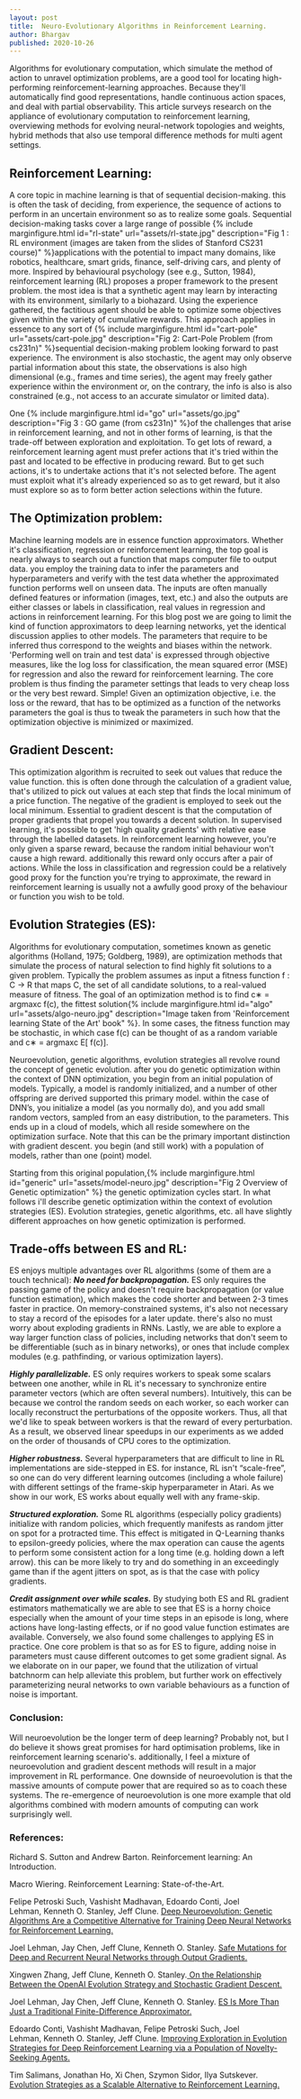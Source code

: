 ```yaml
---
layout: post
title:  Neuro-Evolutionary Algorithms in Reinforcement Learning.
author: Bhargav
published: 2020-10-26
---
```


Algorithms for evolutionary computation, which simulate the method of action to unravel optimization problems, are a good tool for locating high-performing reinforcement-learning approaches. Because they'll automatically find good representations, handle continuous action spaces, and deal with partial observability. This article surveys research on the appliance of evolutionary computation to reinforcement learning, overviewing methods for evolving neural-network topologies and weights, hybrid methods that also use temporal difference methods for multi agent settings.

## Reinforcement Learning:

A core topic in machine learning is that of sequential decision-making. this is often the task of deciding, from experience, the sequence of actions to perform in an uncertain environment so as to realize some goals. Sequential decision-making tasks cover a large range of possible {% include marginfigure.html id="rl-state" url="assets/rl-state.jpg" description="Fig 1 : RL environment (images are taken from the slides of Stanford CS231 course)" %}applications with the potential to impact many domains, like robotics, healthcare, smart grids, finance, self-driving cars, and plenty of more. Inspired by behavioural psychology (see e.g., Sutton, 1984), reinforcement learning (RL) proposes a proper framework to the present problem. the most idea is that a synthetic agent may learn by interacting with its environment, similarly to a biohazard. Using the experience gathered, the factitious agent should be able to optimize some objectives given within the variety of cumulative rewards. This approach applies in essence to any sort of {% include marginfigure.html id="cart-pole" url="assets/cart-pole.jpg" description="Fig 2: Cart-Pole Problem (from cs231n)" %}sequential decision-making problem looking forward to past experience. The environment is also stochastic, the agent may only observe partial information about this state, the observations is also high dimensional (e.g., frames and time series), the agent may freely gather experience within the environment or, on the contrary, the info is also is also constrained (e.g., not access to an accurate simulator or limited data).

One {% include marginfigure.html id="go" url="assets/go.jpg" description="Fig 3 : GO game (from cs231n)" %}of the challenges that arise in reinforcement learning, and not in other forms of learning, is that the trade-off between exploration and exploitation. To get lots of reward, a reinforcement learning agent must prefer actions that it's tried within the past and located to be effective in producing reward. But to get such actions, it's to undertake actions that it's not selected before. The agent must exploit what it's already experienced so as to get reward, but it also must explore so as to form better action selections within the future.

## The Optimization problem:

Machine learning models are in essence function approximators. Whether it's classification, regression or reinforcement learning, the top goal is nearly always to search out a function that maps computer file to output data. you employ the training data to infer the parameters and hyperparameters and verify with the test data whether the approximated function performs well on unseen data.
The inputs are often manually defined features or information (images, text, etc.) and also the outputs are either classes or labels in classification, real values in regression and actions in reinforcement learning. For this blog post we are going to limit the kind of function approximators to deep learning networks, yet the identical discussion applies to other models. The parameters that require to be inferred thus correspond to the weights and biases within the network. 'Performing well on train and test data' is expressed through objective measures, like the log loss for classification, the mean squared error (MSE) for regression and also the reward for reinforcement learning.
The core problem is thus finding the parameter settings that leads to very cheap loss or the very best reward. Simple! Given an optimization objective, i.e. the loss or the reward, that has to be optimized as a function of the networks parameters the goal is thus to tweak the parameters in such how that the optimization objective is minimized or maximized.

## Gradient Descent: 

This optimization algorithm is recruited to seek out values that reduce the value function. this is often done through the calculation of a gradient value, that's utilized to pick out values at each step that finds the local minimum of a price function. The negative of the gradient is employed to seek out the local minimum.
Essential to gradient descent is that the computation of proper gradients that propel you towards a decent solution. In supervised learning, it's possible to get 'high quality gradients' with relative ease through the labelled datasets. In reinforcement learning however, you're only given a sparse reward, because the random initial behaviour won't cause a high reward. additionally this reward only occurs after a pair of actions. While the loss in classification and regression could be a relatively good proxy for the function you're trying to approximate, the reward in reinforcement learning is usually not a awfully good proxy of the behaviour or function you wish to be told.

## Evolution Strategies (ES): 

Algorithms for evolutionary computation, sometimes known as genetic algorithms (Holland, 1975; Goldberg, 1989), are optimization methods that simulate the process of natural selection to find highly fit solutions to a given problem. Typically the problem assumes as input a fitness function f : C → R that maps C, the set of all candidate solutions, to a real-valued measure of fitness. The goal of an optimization method is to find c∗ = argmaxc f(c), the fittest solution{% include marginfigure.html id="algo" url="assets/algo-neuro.jpg" description="Image taken from 'Reinforcement learning State of the Art' book" %}. In some cases, the fitness function may be stochastic, in which case f(c) can be thought of as a random variable and c∗ = argmaxc E[ f(c)].

Neuroevolution, genetic algorithms, evolution strategies all revolve round the concept of genetic evolution. after you do genetic optimization within the context of DNN optimization, you begin from an initial population of models. Typically, a model is randomly initialized, and a number of other offspring are derived supported this primary model. within the case of DNN’s, you initialize a model (as you normally do), and you add small random vectors, sampled from an easy distribution, to the parameters. This ends up in a cloud of models, which all reside somewhere on the optimization surface. Note that this can be the primary important distinction with gradient descent. you begin (and still work) with a population of models, rather than one (point) model.

Starting from this original population,{% include marginfigure.html id="generic" url="assets/model-neuro.jpg" description="Fig 2 Overview of Genetic optimization" %} the genetic optimization cycles start. In what follows i'll describe genetic optimization within the context of evolution strategies (ES). Evolution strategies, genetic algorithms, etc. all have slightly different approaches on how genetic optimization is performed.

## Trade-offs between ES and RL:

ES enjoys multiple advantages over RL algorithms (some of them are a touch technical):
***No need for backpropagation.***
ES only requires the passing game of the policy and doesn't require backpropagation (or value function estimation), which makes the code shorter and between 2-3 times faster in practice. On memory-constrained systems, it's also not necessary to stay a record of the episodes for a later update. there's also no must worry about exploding gradients in RNNs. Lastly, we are able to explore a way larger function class of policies, including networks that don't seem to be differentiable (such as in binary networks), or ones that include complex modules (e.g. pathfinding, or various optimization layers).

***Highly parallelizable.*** 
ES only requires workers to speak some scalars between one another, while in RL it's necessary to synchronize entire parameter vectors (which are often several numbers). Intuitively, this can be because we control the random seeds on each worker, so each worker can locally reconstruct the perturbations of the opposite workers. Thus, all that we'd like to speak between workers is that the reward of every perturbation. As a result, we observed linear speedups in our experiments as we added on the order of thousands of CPU cores to the optimization.

***Higher robustness.*** 
Several hyperparameters that are difficult to line in RL implementations are side-stepped in ES. for instance, RL isn't “scale-free”, so one can do very different learning outcomes (including a whole failure) with different settings of the frame-skip hyperparameter in Atari. As we show in our work, ES works about equally well with any frame-skip.

***Structured exploration.*** 
Some RL algorithms (especially policy gradients) initialize with random policies, which frequently manifests as random jitter on spot for a protracted time. This effect is mitigated in Q-Learning thanks to epsilon-greedy policies, where the max operation can cause the agents to perform some consistent action for a long time (e.g. holding down a left arrow). this can be more likely to try and do something in an exceedingly game than if the agent jitters on spot, as is that the case with policy gradients. 

***Credit assignment over while scales.***
By studying both ES and RL gradient estimators mathematically we are able to see that ES is a horny choice especially when the amount of your time steps in an episode is long, where actions have long-lasting effects, or if no good value function estimates are available.
Conversely, we also found some challenges to applying ES in practice. One core problem is that so as for ES to figure, adding noise in parameters must cause different outcomes to get some gradient signal. As we elaborate on in our paper, we found that the utilization of virtual batchnorm can help alleviate this problem, but further work on effectively parameterizing neural networks to own variable behaviours as a function of noise is important.

### Conclusion: 

Will neuroevolution be the longer term of deep learning? Probably not, but I do believe it shows great promises for hard optimisation problems, like in reinforcement learning scenario's. additionally, I feel a mixture of neuroevolution and gradient descent methods will result in a major improvement in RL performance. One downside of neuroevolution is that the massive amounts of compute power that are required so as to coach these systems.
The re-emergence of neuroevolution is one more example that old algorithms combined with modern amounts of computing can work surprisingly well.

### References:

Richard S. Sutton and Andrew Barton. Reinforcement learning: An Introduction.

Macro Wiering. Reinforcement Learning: State-of-the-Art.

Felipe Petroski Such, Vashisht Madhavan, Edoardo Conti, Joel Lehman, Kenneth O. Stanley, Jeff Clune. [Deep Neuroevolution: Genetic Algorithms Are a Competitive Alternative for Training Deep Neural Networks for Reinforcement Learning.](https://arxiv.org/abs/1712.06567)

Joel Lehman, Jay Chen, Jeff Clune, Kenneth O. Stanley. [Safe Mutations for Deep and Recurrent Neural Networks through Output Gradients.](https://arxiv.org/abs/1712.06563)

Xingwen Zhang, Jeff Clune, Kenneth O. Stanley.[ On the Relationship Between the OpenAI Evolution Strategy and Stochastic Gradient Descent.](https://arxiv.org/abs/1712.06564)

Joel Lehman, Jay Chen, Jeff Clune, Kenneth O. Stanley. [ES Is More Than Just a Traditional Finite-Difference Approximator.](https://arxiv.org/abs/1712.06568)

Edoardo Conti, Vashisht Madhavan, Felipe Petroski Such, Joel Lehman, Kenneth O. Stanley, Jeff Clune. [Improving Exploration in Evolution Strategies for Deep Reinforcement Learning via a Population of Novelty-Seeking Agents. ](https://arxiv.org/abs/1712.06560)

Tim Salimans, Jonathan Ho, Xi Chen, Szymon Sidor, Ilya Sutskever. [Evolution Strategies as a Scalable Alternative to Reinforcement Learning.](https://arxiv.org/abs/1703.03864)